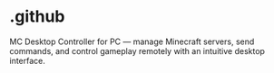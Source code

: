# .github
MC Desktop Controller for PC — manage Minecraft servers, send commands, and control gameplay remotely with an intuitive desktop interface.
